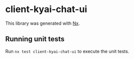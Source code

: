# client-kyai-chat-ui

This library was generated with [Nx](https://nx.dev).

## Running unit tests

Run `nx test client-kyai-chat-ui` to execute the unit tests.
